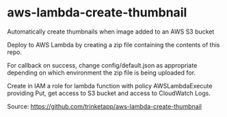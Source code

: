 # aws-lambda-create-thumbnail
Automatically create thumbnails when image added to an AWS S3 bucket

Deploy to AWS Lambda by creating a zip file containing the contents of
this repo.

For callback on success, change config/default.json as appropriate
depending on which environment the zip file is being uploaded for.

Create in IAM a role for lambda function with policy AWSLambdaExecute providing
Put, get access to S3 bucket and access to CloudWatch Logs.

Source: https://github.com/trinketapp/aws-lambda-create-thumbnail
